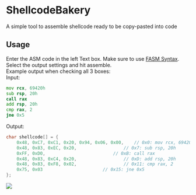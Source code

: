 # ShellcodeBakery
A simple tool to assemble shellcode ready to be copy-pasted into code

## Usage
Enter the ASM code in the left Text box. Make sure to use [FASM Syntax](https://flatassembler.net/docs.php?article=manual).  
Select the output settings and hit assemble.  
Example output when checking all 3 boxes:  
Input: 
```asm
mov rcx, 69420h
sub rsp, 20h
call rax
add rsp, 20h
cmp rax, 2
jne 0x5
```

Output:
```cpp
char shellcode[] = { 
	0x48, 0xC7, 0xC1, 0x20, 0x94, 0x06, 0x00, 	 // 0x0: mov rcx, 69420h
	0x48, 0x83, 0xEC, 0x20, 				 // 0x7: sub rsp, 20h
	0xFF, 0xD0, 						 // 0xB: call rax
	0x48, 0x83, 0xC4, 0x20, 				 // 0xD: add rsp, 20h
	0x48, 0x83, 0xF8, 0x02, 				 // 0x11: cmp rax, 2
	0x75, 0x03						 // 0x15: jne 0x5
};
```

![](https://i.imgur.com/oYTWXJ7.png)
